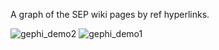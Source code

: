 A graph of the SEP wiki pages by ref hyperlinks.


![gephi_demo2](https://user-images.githubusercontent.com/3526618/216724250-f780ea05-eede-415a-bd32-0e3f1ec1ea31.png)
![gephi_demo1](https://user-images.githubusercontent.com/3526618/216724252-c43f066a-5274-4fc8-bcec-434655df0019.png)
